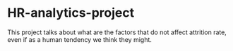 # HR-analytics-project
This project talks about what are the factors that do not affect attrition rate, even if as a human tendency we think they might. 
